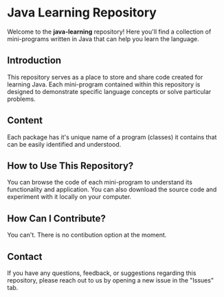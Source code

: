 # Java Learning Repository

Welcome to the **java-learning** repository! Here you'll find a collection of mini-programs written in Java that can help you learn the language.

## Introduction

This repository serves as a place to store and share code created for learning Java. Each mini-program contained within this repository is designed to demonstrate specific language concepts or solve particular problems.

## Content
Each package has it's unique name of a program (classes) it contains that can be easily identified and understood.

## How to Use This Repository?

You can browse the code of each mini-program to understand its functionality and application. You can also download the source code and experiment with it locally on your computer.

## How Can I Contribute?

You can't. There is no contibution option at the moment.

## Contact

If you have any questions, feedback, or suggestions regarding this repository, please reach out to us by opening a new issue in the "Issues" tab.
